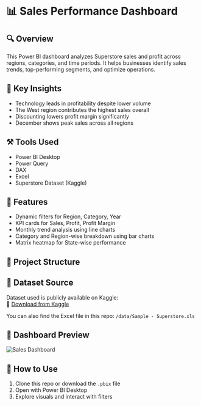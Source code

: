 # 📊 Sales Performance Dashboard

## 🔍 Overview
This Power BI dashboard analyzes Superstore sales and profit across regions, categories, and time periods. It helps businesses identify sales trends, top-performing segments, and optimize operations.

## 🎯 Key Insights
- Technology leads in profitability despite lower volume
- The West region contributes the highest sales overall
- Discounting lowers profit margin significantly
- December shows peak sales across all regions

## ⚒️ Tools Used
- Power BI Desktop
- Power Query
- DAX
- Excel
- Superstore Dataset (Kaggle)

## 🧠 Features
- Dynamic filters for Region, Category, Year
- KPI cards for Sales, Profit, Profit Margin
- Monthly trend analysis using line charts
- Category and Region-wise breakdown using bar charts
- Matrix heatmap for State-wise performance

## 📂 Project Structure


## 📁 Dataset Source
Dataset used is publicly available on Kaggle:  
🔗 [Download from Kaggle](https://www.kaggle.com/datasets/vivek468/superstore-dataset-final)

You can also find the Excel file in this repo: `/data/Sample - Superstore.xls`

## 📸 Dashboard Preview
![Sales Dashboard](screenshots/dashboard_full_view.png)

## 🚀 How to Use
1. Clone this repo or download the `.pbix` file
2. Open with Power BI Desktop
3. Explore visuals and interact with filters
